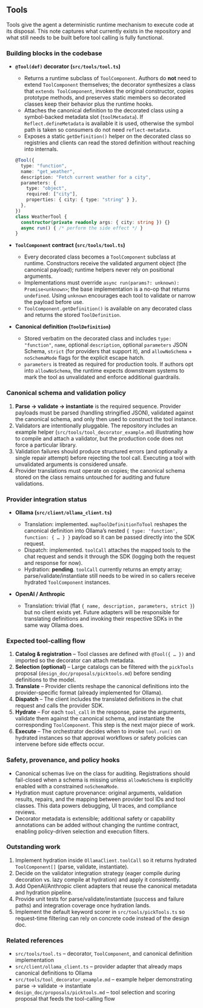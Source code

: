 ## Tools

Tools give the agent a deterministic runtime mechanism to execute code at its disposal. This note captures what currently exists in the repository and what still needs to be built before tool calling is fully functional.

### Building blocks in the codebase

- **`@Tool(def)` decorator (`src/tools/tool.ts`)**
  - Returns a runtime subclass of `ToolComponent`. Authors do **not** need to extend `ToolComponent` themselves; the decorator synthesizes a class that `extends ToolComponent`, invokes the original constructor, copies prototype methods, and preserves static members so decorated classes keep their behavior plus the runtime hooks.
  - Attaches the canonical definition to the decorated class using a symbol-backed metadata slot (`toolMetadata`). If `Reflect.defineMetadata` is available it is used, otherwise the symbol path is taken so consumers do not need `reflect-metadata`.
  - Exposes a static `getDefinition()` helper on the decorated class so registries and clients can read the stored definition without reaching into internals.

  ```ts
  @Tool({
    type: "function",
    name: "get_weather",
    description: "Fetch current weather for a city",
    parameters: {
      type: "object",
      required: ["city"],
      properties: { city: { type: "string" } },
    },
  })
  class WeatherTool {
    constructor(private readonly args: { city: string }) {}
    async run() { /* perform the side effect */ }
  }
  ```

- **`ToolComponent` contract (`src/tools/tool.ts`)**
  - Every decorated class becomes a `ToolComponent` subclass at runtime. Constructors receive the validated argument object (the canonical payload); runtime helpers never rely on positional arguments.
  - Implementations must override `async run(params?: unknown): Promise<unknown>`; the base implementation is a no-op that returns `undefined`. Using `unknown` encourages each tool to validate or narrow the payload before use.
  - `ToolComponent.getDefinition()` is available on any decorated class and returns the stored `ToolDefinition`.

- **Canonical definition (`ToolDefinition`)**
  - Stored verbatim on the decorated class and includes `type: "function"`, `name`, optional `description`, optional `parameters` JSON Schema, `strict` (for providers that support it), and `allowNoSchema` + `noSchemaMode` flags for the explicit escape hatch.
  - `parameters` is treated as required for production tools. If authors opt into `allowNoSchema`, the runtime expects downstream systems to mark the tool as unvalidated and enforce additional guardrails.

### Canonical schema and validation policy

1. **Parse → validate → instantiate** is the required sequence. Provider payloads must be parsed (handling stringified JSON), validated against the canonical schema, and only then used to construct the tool instance.
2. Validators are intentionally pluggable. The repository includes an example helper (`src/tools/tool_decorator_example.md`) illustrating how to compile and attach a validator, but the production code does not force a particular library.
3. Validation failures should produce structured errors (and optionally a single repair attempt) before rejecting the tool call. Executing a tool with unvalidated arguments is considered unsafe.
4. Provider translations must operate on copies; the canonical schema stored on the class remains untouched for auditing and future validations.

### Provider integration status

- **Ollama (`src/client/ollama_client.ts`)**
  - Translation: implemented. `mapToolDefinitionToTool` reshapes the canonical definition into Ollama’s nested `{ type: 'function', function: { … } }` payload so it can be passed directly into the SDK request.
  - Dispatch: implemented. `toolCall` attaches the mapped tools to the chat request and sends it through the SDK (logging both the request and response for now).
  - Hydration: **pending**. `toolCall` currently returns an empty array; parse/validate/instantiate still needs to be wired in so callers receive hydrated `ToolComponent` instances.

- **OpenAI / Anthropic**
  - Translation: trivial (flat `{ name, description, parameters, strict }`) but no client exists yet. Future adapters will be responsible for translating definitions and invoking their respective SDKs in the same way Ollama does.

### Expected tool-calling flow

1. **Catalog & registration** – Tool classes are defined with `@Tool({ … })` and imported so the decorator can attach metadata.
2. **Selection (optional)** – Large catalogs can be filtered with the `pickTools` proposal (`design_doc/proposals/picktools.md`) before sending definitions to the model.
3. **Translate** – Provider clients reshape the canonical definitions into the provider-specific format (already implemented for Ollama).
4. **Dispatch** – The client includes the translated definitions in the chat request and calls the provider SDK.
5. **Hydrate** – For each `tool_call` in the response, parse the arguments, validate them against the canonical schema, and instantiate the corresponding `ToolComponent`. This step is the next major piece of work.
6. **Execute** – The orchestrator decides when to invoke `tool.run()` on hydrated instances so that approval workflows or safety policies can intervene before side effects occur.

### Safety, provenance, and policy hooks

- Canonical schemas live on the class for auditing. Registrations should fail-closed when a schema is missing unless `allowNoSchema` is explicitly enabled with a constrained `noSchemaMode`.
- Hydration must capture provenance: original arguments, validation results, repairs, and the mapping between provider tool IDs and tool classes. This data powers debugging, UI traces, and compliance reviews.
- Decorator metadata is extensible; additional safety or capability annotations can be added without changing the runtime contract, enabling policy-driven selection and execution filters.

### Outstanding work

1. Implement hydration inside `OllamaClient.toolCall` so it returns hydrated `ToolComponent[]` (parse, validate, instantiate).
2. Decide on the validator integration strategy (eager compile during decoration vs. lazy compile at hydration) and apply it consistently.
3. Add OpenAI/Anthropic client adapters that reuse the canonical metadata and hydration pipeline.
4. Provide unit tests for parse/validate/instantiate (success and failure paths) and integration coverage once hydration lands.
5. Implement the default keyword scorer in `src/tools/pickTools.ts` so request-time filtering can rely on concrete code instead of the design doc.

### Related references

- `src/tools/tool.ts` – decorator, `ToolComponent`, and canonical definition implementation
- `src/client/ollama_client.ts` – provider adapter that already maps canonical definitions to Ollama
- `src/tools/tool_decorator_example.md` – example helper demonstrating parse → validate → instantiate
- `design_doc/proposals/picktools.md` – tool selection and scoring proposal that feeds the tool-calling flow
